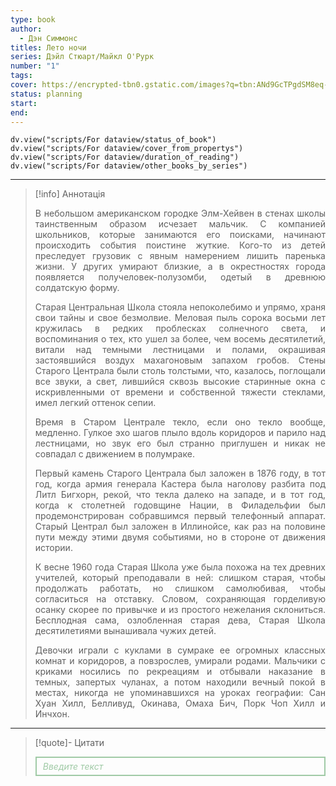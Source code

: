 ```yaml
---
type: book
author:
  - Дэн Симмонс
titles: Лето ночи
series: Дэйл Стюарт/Майкл О'Рурк
number: "1"
tags: 
cover: https://encrypted-tbn0.gstatic.com/images?q=tbn:ANd9GcTPgdSM8eq-CstE02uZN3xtrueDVr8-InAZaA&s
status: planning
start: 
end: 
---
```

```dataviewjs
dv.view("scripts/For dataview/status_of_book")
dv.view("scripts/For dataview/cover_from_propertys")
dv.view("scripts/For dataview/duration_of_reading")
dv.view("scripts/For dataview/other_books_by_series")
```
---

>[!info] Аннотація
> <p align="justify">В небольшом американском городке Элм-Хейвен в стенах школы таинственным образом исчезает мальчик. С компанией школьников, которые занимаются его поисками, начинают происходить события поистине жуткие. Кого-то из детей преследует грузовик с явным намерением лишить паренька жизни. У других умирают близкие, а в окрестностях города появляется получеловек-полузомби, одетый в древнюю солдатскую форму.</p>
> <p align="justify">Старая Центральная Школа стояла непоколебимо и упрямо, храня свои тайны и свое безмолвие. Меловая пыль сорока восьми лет кружилась в редких проблесках солнечного света, и воспоминания о тех, кто ушел за более, чем восемь десятилетий, витали над темными лестницами и полами, окрашивая застоявшийся воздух махагоновым запахом гробов. Стены Старого Централа были столь толстыми, что, казалось, поглощали все звуки, а свет, лившийся сквозь высокие старинные окна с искривленными от времени и собственной тяжести стеклами, имел легкий оттенок сепии.</p>
> <p align="justify">Время в Старом Централе текло, если оно текло вообще, медленно. Гулкое эхо шагов плыло вдоль коридоров и парило над лестницами, но звук его был странно приглушен и никак не совпадал с движением в полумраке.</p>
> <p align="justify">Первый камень Старого Централа был заложен в 1876 году, в тот год, когда армия генерала Кастера была наголову разбита под Литл Бигхорн, рекой, что текла далеко на западе, и в тот год, когда к столетней годовщине Нации, в Филадельфии был продемонстрирован собравшимся первый телефонный аппарат. Старый Централ был заложен в Иллинойсе, как раз на половине пути между этими двумя событиями, но в стороне от движения истории.</p>
> <p align="justify">К весне 1960 года Старая Школа уже была похожа на тех древних учителей, который преподавали в ней: слишком старая, чтобы продолжать работать, но слишком самолюбивая, чтобы согласиться на отставку. Словом, сохраняющая горделивую осанку скорее по привычке и из простого нежелания склониться. Бесплодная сама, озлобленная старая дева, Старая Школа десятилетиями вынашивала чужих детей.</p>
> <p align="justify">Девочки играли с куклами в сумраке ее огромных классных комнат и коридоров, а повзрослев, умирали родами. Мальчики с криками носились по рекреациям и отбывали наказание в темных, запертых чуланах, а потом находили вечный покой в местах, никогда не упоминавшихся на уроках географии: Сан Хуан Хилл, Белливуд, Окинава, Омаха Бич, Порк Чоп Хилл и Инчхон.</p>

---

>[!quote]- Цитати
><div align="justify" style="border: 2px solid #A0CAA6; padding: 5px 10px 5px 10px; font-style: italic; color: #A0CAA6 ">Введите текст</div>